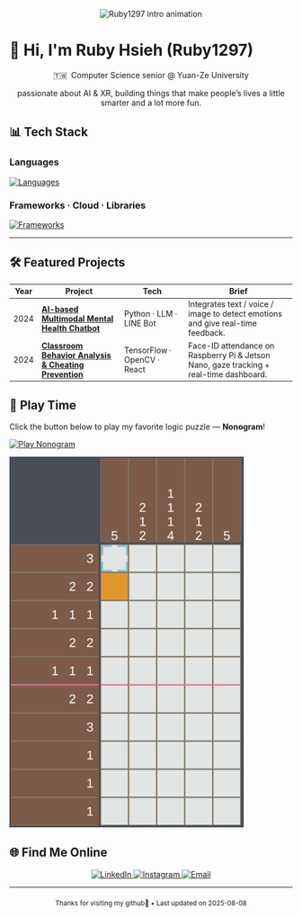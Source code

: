 <p align="center">
  <img src="assets/intro.gif" alt="Ruby1297 intro animation" />
</p>

# 🤍 Hi, I'm Ruby Hsieh (Ruby1297)

<p align="center">
🇹🇼 Computer Science senior @ Yuan-Ze University 
</p>
<p align="center">
passionate about AI & XR, building things that make people’s lives a little smarter and a lot more fun.
</p>

## 📊 Tech Stack

### Languages  
[![Languages](https://skillicons.dev/icons?i=c,cpp,java,js,py,php,html,css&perline=8)](https://skillicons.dev)

### Frameworks · Cloud · Libraries  
[![Frameworks](https://skillicons.dev/icons?i=aws,gcp,docker,firebase,pytorch,tensorflow,unity&perline=8)](https://skillicons.dev)

---

## 🛠 Featured Projects

| Year | Project | Tech | Brief |
|------|---------|------|-------|
| 2024 | **[AI-based Multimodal Mental Health Chatbot](https://github.com/ruby1297/Mobile-Application-Programming-Final-Project)** | Python · LLM · LINE Bot | Integrates text / voice / image to detect emotions and give real-time feedback. |
| 2024 | **[Classroom Behavior Analysis & Cheating Prevention](https://github.com/ruby1297/Classroom-Behavior-Analysis-and-Cheating-Prevention-System)** | TensorFlow · OpenCV · React | Face-ID attendance on Raspberry Pi & Jetson Nano, gaze tracking + real-time dashboard. |


## 🧩 Play Time

Click the button below to play my favorite logic puzzle — **Nonogram**!

[![Play Nonogram](https://img.shields.io/badge/Play-Nonogram-blue?style=for-the-badge)](https://ruby1297.github.io/nonograms/)

[![Nonogram Preview](assets/nonogram.gif)](https://ruby1297.github.io/nonograms/)


## 🌐 Find Me Online

<p align="center">
  <a href="https://www.linkedin.com/in/ruby1297/" target="_blank">
    <img src="https://skillicons.dev/icons?i=linkedin" height="42" alt="LinkedIn" />
  </a>
  <a href="https://www.instagram.com/ruby.1297_" target="_blank">
    <img src="https://skillicons.dev/icons?i=instagram" height="42" alt="Instagram" />
  </a>
  <a href="mailto:yuyu199127@gmail.com">
    <img src="https://skillicons.dev/icons?i=gmail" height="42" alt="Email" />
  </a>
</p>

---

<p align="center">
  <sub> Thanks for visiting my github🩵 • Last updated on 2025-08-08</sub>
</p>
